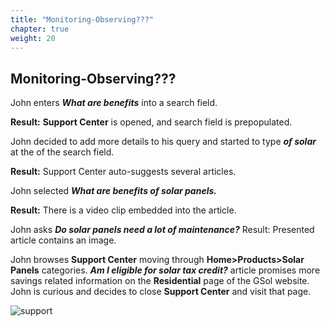 ```yaml
---
title: "Monitoring-Observing???"
chapter: true
weight: 20
---
```


## Monitoring-Observing???

John enters ***What are benefits*** into a search field.

**Result:** **Support Center** is opened, and search field is prepopulated.

John decided to add more details to his query and started to type ***of solar*** at the of the search field.

**Result:** Support Center auto-suggests several articles.

John selected ***What are benefits of solar panels.***

**Result:** There is a video clip embedded into the article.

John asks ***Do solar panels need a lot of maintenance?***
Result: Presented article contains an image.

John browses **Support Center** moving through **Home>Products>Solar Panels** categories.
***Am I eligible for solar tax credit?*** article promises more savings related information on the **Residential** page of the GSol website. John is curious and decides to close **Support Center** and visit that page.

![support](/images/Suppport.PNG)

